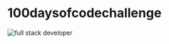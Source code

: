 # 100daysofcodechallenge
![full stack developer](https://user-images.githubusercontent.com/49363662/199702934-d3f64806-6bf4-4f48-8360-741891505363.jpg)

